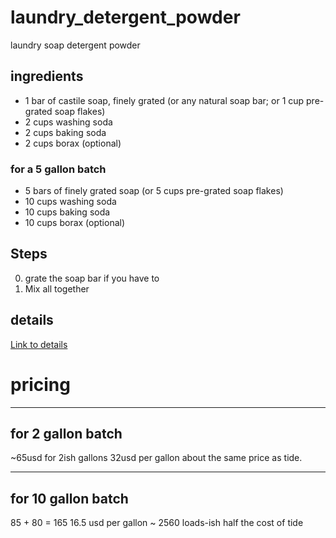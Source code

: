 # laundry_detergent_powder
laundry soap detergent powder

## ingredients
* 1 bar of castile soap, finely grated (or any natural soap bar; or 1 cup pre-grated soap flakes)
* 2 cups washing soda
* 2 cups baking soda
* 2 cups borax (optional)

### for a 5 gallon batch
* 5 bars of finely grated soap (or 5 cups pre-grated soap flakes)
* 10 cups washing soda
* 10 cups baking soda
* 10 cups borax (optional)

## Steps
0. grate the soap bar if you have to
1. Mix all together 

## details
[Link to details](https://naturesnurtureblog.com/powder-laundry-detergent/)

# pricing
---
## for 2 gallon batch
~65usd for 2ish gallons
32usd per gallon
about the same price as tide.

---
## for 10 gallon batch
85 + 80 = 165
16.5 usd per gallon ~ 2560 loads-ish
half the cost of tide

